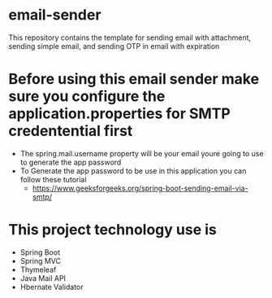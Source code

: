 # email-sender
This repository contains the template for sending email with attachment, sending simple email, and sending OTP in email with expiration

# Before using this email sender make sure you configure the application.properties for SMTP credentential first 
 - The spring.mail.username property will be your email youre going to use to generate the app password
 - To Generate the app password to be use in this application you can follow these tutorial 
   - https://www.geeksforgeeks.org/spring-boot-sending-email-via-smtp/

# This project technology use is
  - Spring Boot
  - Spring MVC
  - Thymeleaf
  - Java Mail API
  - Hbernate Validator
 
